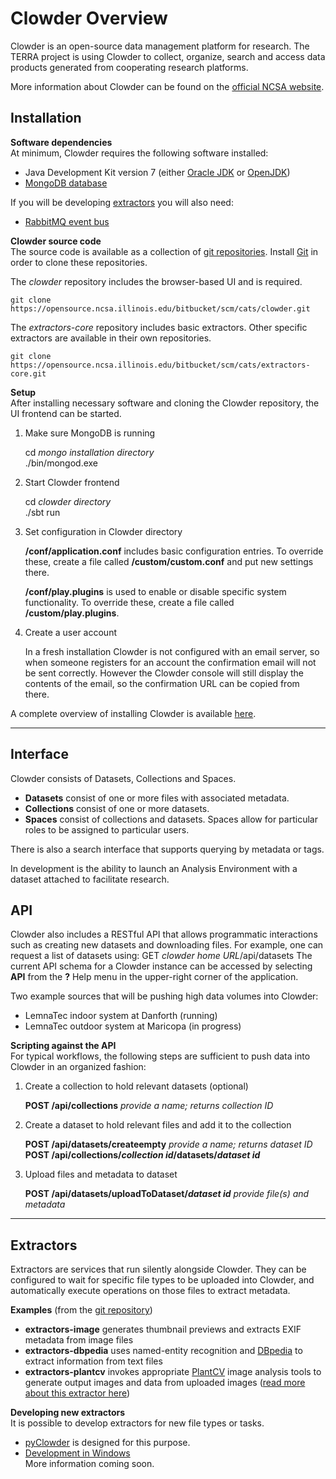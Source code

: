 # Clowder Overview
Clowder is an open-source data management platform for research. The TERRA project is using Clowder to collect, organize, search and access data products generated from cooperating research platforms.

More information about Clowder can be found on the [official NCSA website](https://clowder.ncsa.illinois.edu/).

## Installation
**Software dependencies**  
At minimum, Clowder requires the following software installed:
* Java Development Kit version 7 (either [Oracle JDK](http://www.oracle.com/technetwork/java/javase/downloads/index.html) or [OpenJDK](http://openjdk.java.net/))
* [MongoDB database](https://www.mongodb.org/)
 
If you will be developing [extractors](#Extractors) you will also need:
* [RabbitMQ event bus](http://www.rabbitmq.com/)

**Clowder source code**  
The source code is available as a collection of [git repositories](https://opensource.ncsa.illinois.edu/stash/projects/CATS). Install [Git](https://git-scm.com/) in order to clone these repositories.

The _clowder_ repository includes the browser-based UI and is required.  

    git clone https://opensource.ncsa.illinois.edu/bitbucket/scm/cats/clowder.git
    
The _extractors-core_ repository includes basic extractors. Other specific extractors are available in their own repositories.  

    git clone https://opensource.ncsa.illinois.edu/bitbucket/scm/cats/extractors-core.git

**Setup**  
After installing necessary software and cloning the Clowder repository, the UI frontend can be started. 

1. Make sure MongoDB is running  

    cd _mongo installation directory_  
    ./bin/mongod.exe
    
2. Start Clowder frontend  

    cd _clowder directory_  
    ./sbt run
    
3. Set configuration in Clowder directory  

    **/conf/application.conf** includes basic configuration entries. To override these, create a file called **/custom/custom.conf** and put new settings there. 
     
    **/conf/play.plugins** is used to enable or disable specific system functionality. To override these, create a file called **/custom/play.plugins**.

4. Create a user account  

    In a fresh installation Clowder is not configured with an email server, so when someone registers for an account the confirmation email will not be sent correctly. However the Clowder console will still display the contents of the email, so the confirmation URL can be copied from there. 

A complete overview of installing Clowder is available [here](https://opensource.ncsa.illinois.edu/projects/artifacts/CATS/0.9.1/documentation/manual/installation.html).

***

## Interface
Clowder consists of Datasets, Collections and Spaces.
* **Datasets** consist of one or more files with associated metadata.
* **Collections** consist of one or more datasets.
* **Spaces** consist of collections and datasets. Spaces allow for particular roles to be assigned to particular users.

There is also a search interface that supports querying by metadata or tags.

In development is the ability to launch an Analysis Environment with a dataset attached to facilitate research.

## API
Clowder also includes a RESTful API that allows programmatic interactions such as creating new datasets and downloading files. For example, one can request a list of datasets using:
    GET _clowder home URL_/api/datasets
The current API schema for a Clowder instance can be accessed by selecting **API** from the **?** Help menu in the upper-right corner of the application.

Two example sources that will be pushing high data volumes into Clowder:
* LemnaTec indoor system at Danforth (running)
* LemnaTec outdoor system at Maricopa (in progress)

**Scripting against the API**  
For typical workflows, the following steps are sufficient to push data into Clowder in an organized fashion:

1. Create a collection to hold relevant datasets (optional)

    **POST /api/collections** _provide a name; returns collection ID_  
    
2. Create a dataset to hold relevant files and add it to the collection

    **POST /api/datasets/createempty** _provide a name; returns dataset ID_  
    **POST /api/collections/_collection id_/datasets/_dataset id_**  
    
3. Upload files and metadata to dataset

    **POST /api/datasets/uploadToDataset/_dataset id_** _provide file(s) and metadata_  

***

## Extractors
Extractors are services that run silently alongside Clowder. They can be configured to wait for specific file types to be uploaded into Clowder, and automatically execute operations on those files to extract metadata. 

**Examples** (from the [git repository](https://opensource.ncsa.illinois.edu/bitbucket/projects/CATS))  
* **extractors-image** generates thumbnail previews and extracts EXIF metadata from image files
* **extractors-dbpedia** uses named-entity recognition and [DBpedia](http://wiki.dbpedia.org/) to extract information from text files
* **extractors-plantcv** invokes appropriate [PlantCV](http://plantcv.danforthcenter.org/) image analysis tools to generate output images and data from uploaded images ([read more about this extractor here](http://opensource.ncsa.illinois.edu/bitbucket/projects/CATS/repos/extractors-plantcv/browse))

**Developing new extractors**  
It is possible to develop extractors for new file types or tasks. 
* [pyClowder](https://opensource.ncsa.illinois.edu/bitbucket/projects/CATS/repos/pyclowder/browse) is designed for this purpose.  
* [Development in Windows](https://opensource.ncsa.illinois.edu/confluence/display/CATS/Deploying+Windows+Extractors)  
More information coming soon.